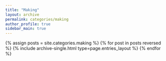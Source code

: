 ```yaml
---
title: "Making"
layout: archive
permalink: categories/making
author_profile: true
sidebar_main: true
---
```



{% assign posts = site.categories.making %}
{% for post in posts reversed %} {% include archive-single.html type=page.entries_layout %} {% endfor %}